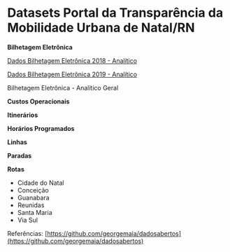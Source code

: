 # Datasets Portal da Transparência da Mobilidade Urbana de Natal/RN

**Bilhetagem Eletrônica**

[Dados Bilhetagem Eletrônica 2018 - Analítico](Bilhetagem_Eletrônica-2018-Analitico.ipynb)

[Dados Bilhetagem Eletrônica 2019 - Analítico](Bilhetagem_Eletr%C3%B4nica-2019-Analitico.ipynb)

Bilhetagem Eletrônica - Analítico Geral

**Custos Operacionais**

**Itinerários**

**Horários Programados**

**Linhas**

**Paradas**

**Rotas**

- Cidade do Natal
- Conceição
- Guanabara
- Reunidas
- Santa Maria
- Via Sul

Referências: [https://github.com/georgemaia/dadosabertos](https://github.com/georgemaia/dadosabertos)

